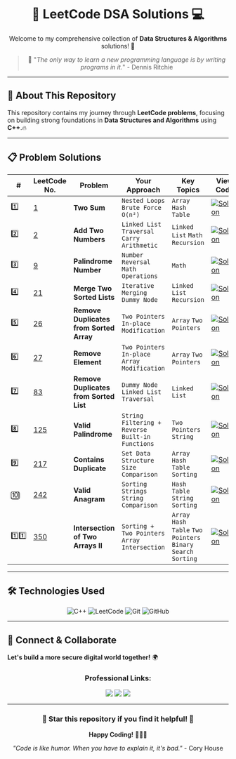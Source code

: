 <div align="center">
  
# 🚀 LeetCode DSA Solutions 💻

Welcome to my comprehensive collection of **Data Structures & Algorithms** solutions! 🎯

> 🌟 "*The only way to learn a new programming language is by writing programs in it.*" - Dennis Ritchie
</div>

---

## 📖 About This Repository

This repository contains my journey through **LeetCode problems**, focusing on building strong foundations in **Data Structures and Algorithms** using **C++**.🔥

---

## 📋 Problem Solutions

| # | LeetCode No. | Problem | Your Approach | Key Topics | View Code |
|---|--------------|---------|---------------|------------|-----------|
| 1️⃣ | [1](https://leetcode.com/problems/two-sum/) | **Two Sum** | `Nested Loops` `Brute Force O(n²)` | `Array` `Hash Table` | [![Solution](https://img.shields.io/badge/Solution-View%20Code-brightgreen?style=for-the-badge&logo=github)](./1-two-sum/1.%20Two%20Sum.cpp) |
| 2️⃣ | [2](https://leetcode.com/problems/add-two-numbers/) | **Add Two Numbers** | `Linked List Traversal` `Carry Arithmetic` | `Linked List` `Math` `Recursion` | [![Solution](https://img.shields.io/badge/Solution-View%20Code-brightgreen?style=for-the-badge&logo=github)](./2-add-two-numbers/2.%20Add%20Two%20Numbers.cpp) |
| 3️⃣ | [9](https://leetcode.com/problems/palindrome-number/) | **Palindrome Number** | `Number Reversal` `Math Operations` | `Math` | [![Solution](https://img.shields.io/badge/Solution-View%20Code-brightgreen?style=for-the-badge&logo=github)](./9-palindrome-number/9.%20Palindrome%20Number.cpp) |
| 4️⃣ | [21](https://leetcode.com/problems/merge-two-sorted-lists/) | **Merge Two Sorted Lists** | `Iterative Merging` `Dummy Node` | `Linked List` `Recursion` | [![Solution](https://img.shields.io/badge/Solution-View%20Code-brightgreen?style=for-the-badge&logo=github)](./21-merge-two-sorted-lists/21.%20Merge%20Two%20Sorted%20Lists.cpp) |
| 5️⃣ | [26](https://leetcode.com/problems/remove-duplicates-from-sorted-array/) | **Remove Duplicates from Sorted Array** | `Two Pointers` `In-place Modification` | `Array` `Two Pointers` | [![Solution](https://img.shields.io/badge/Solution-View%20Code-brightgreen?style=for-the-badge&logo=github)](./26-remove-duplicates-from-sorted-array/26.%20Remove%20Duplicates%20from%20Sorted%20Array.cpp) |
| 6️⃣ | [27](https://leetcode.com/problems/remove-element/) | **Remove Element** | `Two Pointers` `In-place Array Modification` | `Array` `Two Pointers` | [![Solution](https://img.shields.io/badge/Solution-View%20Code-brightgreen?style=for-the-badge&logo=github)](./27-remove-element/27.%20Remove%20Element.cpp) |
| 7️⃣ | [83](https://leetcode.com/problems/remove-duplicates-from-sorted-list/) | **Remove Duplicates from Sorted List** | `Dummy Node` `Linked List Traversal` | `Linked List` | [![Solution](https://img.shields.io/badge/Solution-View%20Code-brightgreen?style=for-the-badge&logo=github)](./83-remove-duplicates-from-sorted-list/83.%20Remove%20Duplicates%20from%20Sorted%20List.cpp) |
| 8️⃣ | [125](https://leetcode.com/problems/valid-palindrome/) | **Valid Palindrome** | `String Filtering + Reverse` `Built-in Functions` | `Two Pointers` `String` | [![Solution](https://img.shields.io/badge/Solution-View%20Code-brightgreen?style=for-the-badge&logo=github)](./125-valid-palindrome/125.%20Valid%20Palindrome.cpp) |
| 9️⃣ | [217](https://leetcode.com/problems/contains-duplicate/) | **Contains Duplicate** | `Set Data Structure` `Size Comparison` | `Array` `Hash Table` `Sorting` | [![Solution](https://img.shields.io/badge/Solution-View%20Code-brightgreen?style=for-the-badge&logo=github)](./217-contains-duplicate/217.%20Contains%20Duplicate.cpp) |
| 🔟 | [242](https://leetcode.com/problems/valid-anagram/) | **Valid Anagram** | `Sorting Strings` `String Comparison` | `Hash Table` `String` `Sorting` | [![Solution](https://img.shields.io/badge/Solution-View%20Code-brightgreen?style=for-the-badge&logo=github)](./242-valid-anagram/242.%20Valid%20Anagram.cpp) |
| 1️⃣1️⃣ | [350](https://leetcode.com/problems/intersection-of-two-arrays-ii/) | **Intersection of Two Arrays II** | `Sorting + Two Pointers` `Array Intersection` | `Array` `Hash Table` `Two Pointers` `Binary Search` `Sorting` | [![Solution](https://img.shields.io/badge/Solution-View%20Code-brightgreen?style=for-the-badge&logo=github)](./350-intersection-of-two-arrays-ii/350.%20Intersection%20of%20Two%20Arrays%20II.cpp) |

---

## 🛠️ Technologies Used

<div align="center">

![C++](https://img.shields.io/badge/C++-00599C?style=for-the-badge&logo=c%2B%2B&logoColor=white)
![LeetCode](https://img.shields.io/badge/LeetCode-FFA116?style=for-the-badge&logo=leetcode&logoColor=white)
![Git](https://img.shields.io/badge/Git-F05032?style=for-the-badge&logo=git&logoColor=white)
![GitHub](https://img.shields.io/badge/GitHub-181717?style=for-the-badge&logo=github&logoColor=white)

</div>

---

## 🔗 Connect & Collaborate
**Let's build a more secure digital world together!** 🌍
<div align="center">

### **Professional Links:**
<p>
  <a href="https://github.com/anugrahk21"><img src="https://img.shields.io/badge/GitHub-181717?style=for-the-badge&logo=github&logoColor=white"/></a>
  <a href="https://linkedin.com/in/anugrah-k"><img src="https://img.shields.io/badge/LinkedIn-0A66C2?style=for-the-badge&logo=linkedin&logoColor=white"/></a>
  <a href="mailto:anugrah.k910@gmail.com"><img src="https://img.shields.io/badge/Email-EA4335?style=for-the-badge&logo=gmail&logoColor=white"/></a>
</p>

</div>

---

<div align="center">

### 🌟 Star this repository if you find it helpful! 🌟

**Happy Coding!** 🎉👨‍💻

*"Code is like humor. When you have to explain it, it's bad."* - Cory House

</div>
